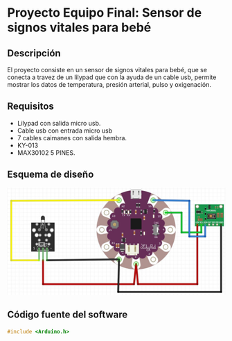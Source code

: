 # Proyecto Equipo Final: Sensor de signos vitales para bebé

## Descripción

El proyecto consiste en un sensor de signos vitales para bebé, que se conecta a travez de un lilypad que con la ayuda de un cable usb, permite mostrar los datos de temperatura, presión arterial, pulso y oxigenación.

## Requisitos

- Lilypad con salida micro usb.
- Cable usb con entrada micro usb
- 7 cables caimanes con salida hembra.
- KY-013
- MAX30102 5 PINES.

## Esquema de diseño

![](zapatodebebe.jpg)

## Código fuente del software

```c++
#include <Arduino.h>
```
